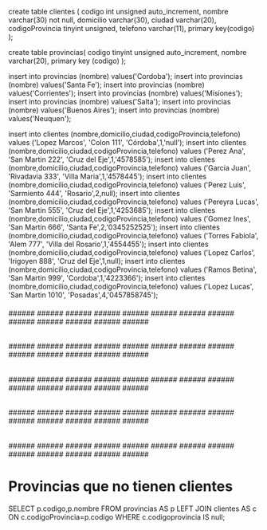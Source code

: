 create table clientes (
  codigo int unsigned auto_increment,
  nombre varchar(30) not null,
  domicilio varchar(30),
  ciudad varchar(20),
  codigoProvincia tinyint unsigned,
  telefono varchar(11),
  primary key(codigo)
 );
 
 create table provincias(
  codigo tinyint unsigned auto_increment,
  nombre varchar(20),
  primary key (codigo)
 );
 
 insert into provincias (nombre) values('Cordoba');
 insert into provincias (nombre) values('Santa Fe');
 insert into provincias (nombre) values('Corrientes');
 insert into provincias (nombre) values('Misiones');
 insert into provincias (nombre) values('Salta');
 insert into provincias (nombre) values('Buenos Aires');
 insert into provincias (nombre) values('Neuquen');

 insert into clientes (nombre,domicilio,ciudad,codigoProvincia,telefono)
  values ('Lopez Marcos', 'Colon 111', 'Córdoba',1,'null');
 insert into clientes (nombre,domicilio,ciudad,codigoProvincia,telefono)
  values ('Perez Ana', 'San Martin 222', 'Cruz del Eje',1,'4578585');
 insert into clientes (nombre,domicilio,ciudad,codigoProvincia,telefono)
  values ('Garcia Juan', 'Rivadavia 333', 'Villa Maria',1,'4578445');
 insert into clientes (nombre,domicilio,ciudad,codigoProvincia,telefono)
  values ('Perez Luis', 'Sarmiento 444', 'Rosario',2,null);
 insert into clientes (nombre,domicilio,ciudad,codigoProvincia,telefono)
  values ('Pereyra Lucas', 'San Martin 555', 'Cruz del Eje',1,'4253685');
 insert into clientes (nombre,domicilio,ciudad,codigoProvincia,telefono)
  values ('Gomez Ines', 'San Martin 666', 'Santa Fe',2,'0345252525');
 insert into clientes (nombre,domicilio,ciudad,codigoProvincia,telefono)
  values ('Torres Fabiola', 'Alem 777', 'Villa del Rosario',1,'4554455');
 insert into clientes (nombre,domicilio,ciudad,codigoProvincia,telefono)
  values ('Lopez Carlos', 'Irigoyen 888', 'Cruz del Eje',1,null);
 insert into clientes (nombre,domicilio,ciudad,codigoProvincia,telefono)
  values ('Ramos Betina', 'San Martin 999', 'Cordoba',1,'4223366');
 insert into clientes (nombre,domicilio,ciudad,codigoProvincia,telefono)
  values ('Lopez Lucas', 'San Martin 1010', 'Posadas',4,'0457858745');

###### ###### ###### ###### ###### ###### ###### ###### ###### ###### ###### ###### ###### ###### ######
###### ###### ###### ###### ###### ###### ###### ###### ###### ###### ###### ###### ###### ###### ###### 
###### ###### ###### ###### ###### ###### ###### ###### ###### ###### ###### ###### ###### ###### ###### 
###### ###### ###### ###### ###### ###### ###### ###### ###### ###### ###### ###### ###### ###### ###### 
###### ###### ###### ###### ###### ###### ###### ###### ###### ###### ###### ###### ###### ###### ###### 

# Provincias que no tienen clientes
SELECT p.codigo,p.nombre FROM provincias AS p
  LEFT JOIN clientes AS c
  ON c.codigoProvincia=p.codigo
  WHERE c.codigoprovincia IS null;